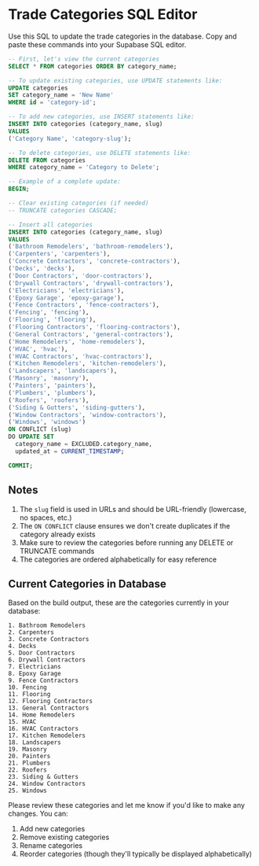 # Trade Categories SQL Editor

Use this SQL to update the trade categories in the database. Copy and paste these commands into your Supabase SQL editor.

```sql
-- First, let's view the current categories
SELECT * FROM categories ORDER BY category_name;

-- To update existing categories, use UPDATE statements like:
UPDATE categories
SET category_name = 'New Name'
WHERE id = 'category-id';

-- To add new categories, use INSERT statements like:
INSERT INTO categories (category_name, slug)
VALUES 
('Category Name', 'category-slug');

-- To delete categories, use DELETE statements like:
DELETE FROM categories
WHERE category_name = 'Category to Delete';

-- Example of a complete update:
BEGIN;

-- Clear existing categories (if needed)
-- TRUNCATE categories CASCADE;

-- Insert all categories
INSERT INTO categories (category_name, slug)
VALUES 
('Bathroom Remodelers', 'bathroom-remodelers'),
('Carpenters', 'carpenters'),
('Concrete Contractors', 'concrete-contractors'),
('Decks', 'decks'),
('Door Contractors', 'door-contractors'),
('Drywall Contractors', 'drywall-contractors'),
('Electricians', 'electricians'),
('Epoxy Garage', 'epoxy-garage'),
('Fence Contractors', 'fence-contractors'),
('Fencing', 'fencing'),
('Flooring', 'flooring'),
('Flooring Contractors', 'flooring-contractors'),
('General Contractors', 'general-contractors'),
('Home Remodelers', 'home-remodelers'),
('HVAC', 'hvac'),
('HVAC Contractors', 'hvac-contractors'),
('Kitchen Remodelers', 'kitchen-remodelers'),
('Landscapers', 'landscapers'),
('Masonry', 'masonry'),
('Painters', 'painters'),
('Plumbers', 'plumbers'),
('Roofers', 'roofers'),
('Siding & Gutters', 'siding-gutters'),
('Window Contractors', 'window-contractors'),
('Windows', 'windows')
ON CONFLICT (slug) 
DO UPDATE SET 
  category_name = EXCLUDED.category_name,
  updated_at = CURRENT_TIMESTAMP;

COMMIT;
```

## Notes
1. The `slug` field is used in URLs and should be URL-friendly (lowercase, no spaces, etc.)
2. The `ON CONFLICT` clause ensures we don't create duplicates if the category already exists
3. Make sure to review the categories before running any DELETE or TRUNCATE commands
4. The categories are ordered alphabetically for easy reference

## Current Categories in Database
Based on the build output, these are the categories currently in your database:
```
1. Bathroom Remodelers
2. Carpenters
3. Concrete Contractors
4. Decks
5. Door Contractors
6. Drywall Contractors
7. Electricians
8. Epoxy Garage
9. Fence Contractors
10. Fencing
11. Flooring
12. Flooring Contractors
13. General Contractors
14. Home Remodelers
15. HVAC
16. HVAC Contractors
17. Kitchen Remodelers
18. Landscapers
19. Masonry
20. Painters
21. Plumbers
22. Roofers
23. Siding & Gutters
24. Window Contractors
25. Windows
```

Please review these categories and let me know if you'd like to make any changes. You can:
1. Add new categories
2. Remove existing categories
3. Rename categories
4. Reorder categories (though they'll typically be displayed alphabetically)
